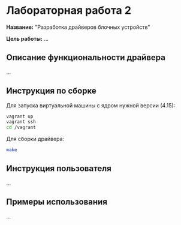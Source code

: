 # Лабораторная работа 2

**Название:** "Разработка драйверов блочных устройств"

**Цель работы:** ...

## Описание функциональности драйвера

...

## Инструкция по сборке

Для запуска виртуальной машины с ядром нужной версии (4.15):

```sh
vagrant up
vagrant ssh
cd /vagrant
```

Для сборки драйвера:

```sh
make
```

## Инструкция пользователя

...

## Примеры использования

...
